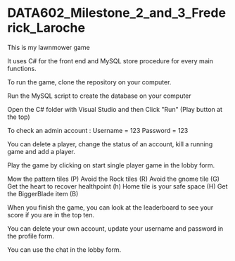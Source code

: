 # DATA602_Milestone_2_and_3_Frederick_Laroche

This is my lawnmower game

It uses C# for the front end and MySQL store procedure for every main functions.

To run the game, clone the repository on your computer.

Run the MySQL script to create the database on your computer

Open the C# folder with Visual Studio and then Click "Run" (Play button at the top)

To check an admin account : 
Username = 123 Password = 123

You can delete a player, change the status of an account, kill a running game and add a player.

Play the game by clicking on start single player game in the lobby form.

Mow the pattern tiles (P)
Avoid the Rock tiles (R)
Avoid the gnome tile (G)
Get the heart to recover healthpoint (h)
Home tile is your safe space (H)
Get the BiggerBlade item (B)

When you finish the game, you can look at the leaderboard to see your score if you are in the top ten.

You can delete your own account, update your username and password in the profile form.

You can use the chat in the lobby form.





